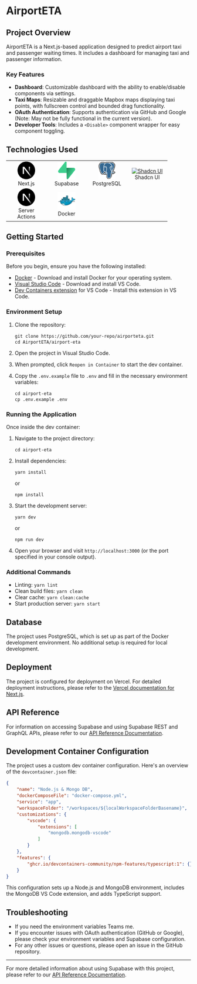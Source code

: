 # AirportETA

## Project Overview

AirportETA is a Next.js-based application designed to predict airport taxi and passenger waiting times. It includes a dashboard for managing taxi and passenger information.

### Key Features

- **Dashboard**: Customizable dashboard with the ability to enable/disable components via settings.
- **Taxi Maps**: Resizable and draggable Mapbox maps displaying taxi points, with fullscreen control and bounded drag functionality.
- **OAuth Authentication**: Supports authentication via GitHub and Google (Note: May not be fully functional in the current version).
- **Developer Tools**: Includes a `<Disable>` component wrapper for easy component toggling.

## Technologies Used

<table>
  <tr>
    <td align="center" width="96">
      <a href="https://nextjs.org/" target="_blank">
        <img src="https://raw.githubusercontent.com/devicons/devicon/master/icons/nextjs/nextjs-original.svg" width="48" height="48" alt="Next.js" />
      </a>
      <br>Next.js
    </td>
    <td align="center" width="96">
      <a href="https://supabase.com/" target="_blank">
        <img src="https://raw.githubusercontent.com/devicons/devicon/master/icons/supabase/supabase-original.svg" width="48" height="48" alt="Supabase" />
      </a>
      <br>Supabase
    </td>
    <td align="center" width="96">
      <a href="https://www.postgresql.org/" target="_blank">
        <img src="https://raw.githubusercontent.com/devicons/devicon/master/icons/postgresql/postgresql-original.svg" width="48" height="48" alt="PostgreSQL" />
      </a>
      <br>PostgreSQL
    </td>
    <td align="center" width="96">
      <a href="https://ui.shadcn.com/" target="_blank">
        <img src="https://avatars.githubusercontent.com/u/139895814?s=200&v=4" width="48" height="48" alt="Shadcn UI" />
      </a>
      <br>Shadcn UI
    </td>
  </tr>
  <tr>
    <td align="center" width="96">
      <a href="https://nextjs.org/docs/app/building-your-application/data-fetching/server-actions" target="_blank">
        <img src="https://raw.githubusercontent.com/devicons/devicon/master/icons/nextjs/nextjs-original.svg" width="48" height="48" alt="Next.js Server Actions" />
      </a>
      <br>Server Actions
    </td>
    <td align="center" width="96">
      <a href="https://www.docker.com/" target="_blank">
        <img src="https://raw.githubusercontent.com/devicons/devicon/master/icons/docker/docker-original.svg" width="48" height="48" alt="Docker" />
      </a>
      <br>Docker
    </td>
  </tr>
</table>

## Getting Started

### Prerequisites

Before you begin, ensure you have the following installed:

- [Docker](https://www.docker.com/get-started/) - Download and install Docker for your operating system.
- [Visual Studio Code](https://code.visualstudio.com/) - Download and install VS Code.
- [Dev Containers extension](https://marketplace.visualstudio.com/items?itemName=ms-vscode-remote.remote-containers) for VS Code - Install this extension in VS Code.

### Environment Setup

1. Clone the repository:
   ```
   git clone https://github.com/your-repo/airporteta.git
   cd AirportETA/airport-eta
   ```

2. Open the project in Visual Studio Code.

3. When prompted, click `Reopen in Container` to start the dev container.

4. Copy the `.env.example` file to `.env` and fill in the necessary environment variables:
   ```
   cd airport-eta
   cp .env.example .env
   ```


### Running the Application

Once inside the dev container:

1. Navigate to the project directory:
   ```
   cd airport-eta
   ```

2. Install dependencies:
   ```
   yarn install
   ```
   or
   ```
   npm install
   ```

3. Start the development server:
   ```
   yarn dev
   ```
   or
   ```
   npm run dev
   ```

4. Open your browser and visit `http://localhost:3000` (or the port specified in your console output).

### Additional Commands

- Linting: `yarn lint`
- Clean build files: `yarn clean`
- Clear cache: `yarn clean:cache`
- Start production server: `yarn start`

## Database

The project uses PostgreSQL, which is set up as part of the Docker development environment. No additional setup is required for local development.

## Deployment

The project is configured for deployment on Vercel. For detailed deployment instructions, please refer to the [Vercel documentation for Next.js](https://vercel.com/docs/frameworks/nextjs).

## API Reference

For information on accessing Supabase and using Supabase REST and GraphQL APIs, please refer to our [API Reference Documentation](./airport-eta/README.md).

## Development Container Configuration

The project uses a custom dev container configuration. Here's an overview of the `devcontainer.json` file:

```json
{
	"name": "Node.js & Mongo DB",
	"dockerComposeFile": "docker-compose.yml",
	"service": "app",
	"workspaceFolder": "/workspaces/${localWorkspaceFolderBasename}",
	"customizations": {
		"vscode": {
			"extensions": [
				"mongodb.mongodb-vscode"
			]
		}
	},
	"features": {
		"ghcr.io/devcontainers-community/npm-features/typescript:1": {}
	}
}
```

This configuration sets up a Node.js and MongoDB environment, includes the MongoDB VS Code extension, and adds TypeScript support.

## Troubleshooting

- If you need the environment variables Teams me.
- If you encounter issues with OAuth authentication (GitHub or Google), please check your environment variables and Supabase configuration.
- For any other issues or questions, please open an issue in the GitHub repository.

---

For more detailed information about using Supabase with this project, please refer to our [API Reference Documentation](./airport-eta/README.md).
```
